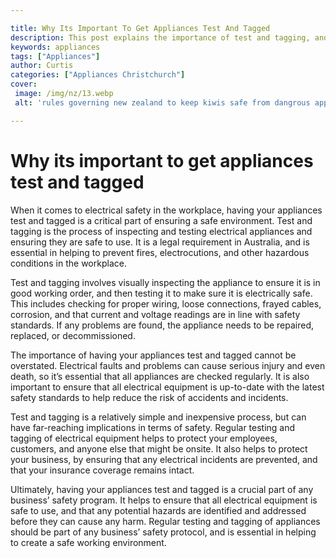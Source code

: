 ```yaml
---

title: Why Its Important To Get Appliances Test And Tagged
description: This post explains the importance of test and tagging, and how it can help to keep your workplace safe. Read on to learn more about this essential process.
keywords: appliances
tags: ["Appliances"]
author: Curtis
categories: ["Appliances Christchurch"]
cover: 
 image: /img/nz/13.webp
 alt: 'rules governing new zealand to keep kiwis safe from dangrous appliances'

---
```


# Why its important to get appliances test and tagged

When it comes to electrical safety in the workplace, having your appliances test and tagged is a critical part of ensuring a safe environment. Test and tagging is the process of inspecting and testing electrical appliances and ensuring they are safe to use. It is a legal requirement in Australia, and is essential in helping to prevent fires, electrocutions, and other hazardous conditions in the workplace.

Test and tagging involves visually inspecting the appliance to ensure it is in good working order, and then testing it to make sure it is electrically safe. This includes checking for proper wiring, loose connections, frayed cables, corrosion, and that current and voltage readings are in line with safety standards. If any problems are found, the appliance needs to be repaired, replaced, or decommissioned.

The importance of having your appliances test and tagged cannot be overstated. Electrical faults and problems can cause serious injury and even death, so it’s essential that all appliances are checked regularly. It is also important to ensure that all electrical equipment is up-to-date with the latest safety standards to help reduce the risk of accidents and incidents.

Test and tagging is a relatively simple and inexpensive process, but can have far-reaching implications in terms of safety. Regular testing and tagging of electrical equipment helps to protect your employees, customers, and anyone else that might be onsite. It also helps to protect your business, by ensuring that any electrical incidents are prevented, and that your insurance coverage remains intact.

Ultimately, having your appliances test and tagged is a crucial part of any business’ safety program. It helps to ensure that all electrical equipment is safe to use, and that any potential hazards are identified and addressed before they can cause any harm. Regular testing and tagging of appliances should be part of any business’ safety protocol, and is essential in helping to create a safe working environment.